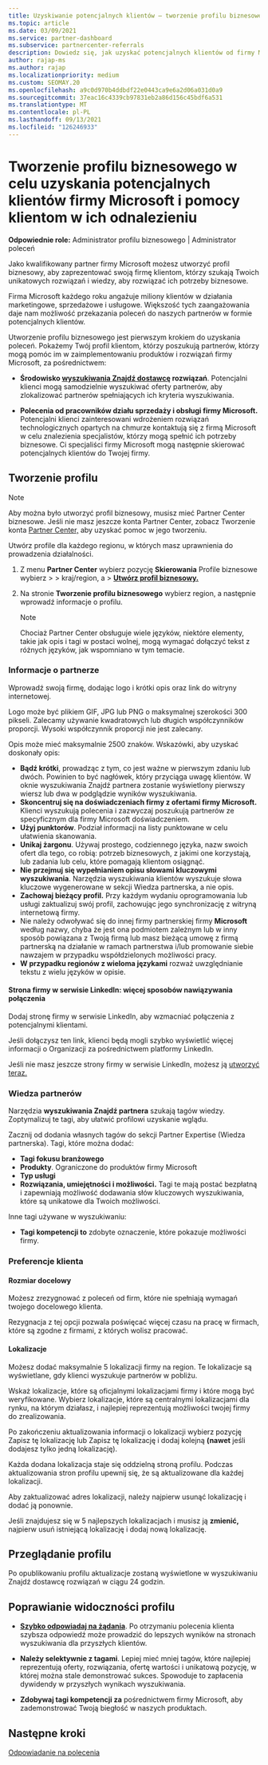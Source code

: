 ```yaml
---
title: Uzyskiwanie potencjalnych klientów — tworzenie profilu biznesowego
ms.topic: article
ms.date: 03/09/2021
ms.service: partner-dashboard
ms.subservice: partnercenter-referrals
description: Dowiedz się, jak uzyskać potencjalnych klientów od firmy Microsoft. Jednym z kluczy jest utworzenie profilu biznesowego w Partner Center, który umożliwia klientom znajdowanie Cię łatwiej.
author: rajap-ms
ms.author: rajap
ms.localizationpriority: medium
ms.custom: SEOMAY.20
ms.openlocfilehash: a9c0d970b4ddbdf22e0443ca9e6a2d06a031d0a9
ms.sourcegitcommit: 37eac16c4339cb97831eb2a86d156c45bdf6a531
ms.translationtype: MT
ms.contentlocale: pl-PL
ms.lasthandoff: 09/13/2021
ms.locfileid: "126246933"
---
```

# <a name="create-a-business-profile-to-get-microsoft-sales-leads-and-help-customers-find-you"></a>Tworzenie profilu biznesowego w celu uzyskania potencjalnych klientów firmy Microsoft i pomocy klientom w ich odnalezieniu

**Odpowiednie role:** Administrator profilu biznesowego | Administrator poleceń

Jako kwalifikowany partner firmy Microsoft możesz utworzyć profil biznesowy, aby zaprezentować swoją firmę klientom, którzy szukają Twoich unikatowych rozwiązań i wiedzy, aby rozwiązać ich potrzeby biznesowe.

Firma Microsoft każdego roku angażuje miliony klientów w działania marketingowe, sprzedażowe i usługowe. Większość tych zaangażowania daje nam możliwość przekazania poleceń do naszych partnerów w formie potencjalnych klientów. 

Utworzenie profilu biznesowego jest pierwszym krokiem do uzyskania poleceń. Pokażemy Twój profil klientom, którzy poszukują partnerów, którzy mogą pomóc im w zaimplementowaniu produktów i rozwiązań firmy Microsoft, za pośrednictwem:

- **Środowisko [wyszukiwania Znajdź dostawcę](https://www.microsoft.com/solution-providers/home) rozwiązań**. Potencjalni klienci mogą samodzielnie wyszukiwać oferty partnerów, aby zlokalizować partnerów spełniających ich kryteria wyszukiwania.

- **Polecenia od pracowników działu sprzedaży i obsługi firmy Microsoft.** Potencjalni klienci zainteresowani wdrożeniem rozwiązań technologicznych opartych na chmurze kontaktują się z firmą Microsoft w celu znalezienia specjalistów, którzy mogą spełnić ich potrzeby biznesowe. Ci specjaliści firmy Microsoft mogą następnie skierować potencjalnych klientów do Twojej firmy.

## <a name="create-a-profile"></a>Tworzenie profilu

> [!NOTE]  
> Aby można było utworzyć profil biznesowy, musisz mieć Partner Center biznesowe. Jeśli nie masz jeszcze konta Partner Center, zobacz Tworzenie konta [Partner Center,](mpn-create-a-partner-center-account.md) aby uzyskać pomoc w jego tworzeniu.

Utwórz profile dla każdego regionu, w których masz uprawnienia do prowadzenia działalności.

1. Z menu **Partner Center** wybierz pozycję **Skierowania** Profile biznesowe wybierz &gt;  &gt; kraj/region, a > **[Utwórz profil biznesowy.](https://partner.microsoft.com/referrals/businessprofiles/)**

2. Na stronie **Tworzenie profilu biznesowego** wybierz region, a następnie wprowadź informacje o profilu.
   > [!NOTE]  
   >  Chociaż Partner Center obsługuje wiele języków, niektóre elementy, takie jak opis i tagi w postaci wolnej, mogą wymagać dołączyć tekst z różnych języków, jak wspomniano w tym temacie.

### <a name="partner-information"></a>Informacje o partnerze

Wprowadź swoją firmę, dodając logo i krótki opis oraz link do witryny internetowej. 

Logo może być plikiem GIF, JPG lub PNG o maksymalnej szerokości 300 pikseli. Zalecamy używanie kwadratowych lub długich współczynników proporcji. Wysoki współczynnik proporcji nie jest zalecany.

Opis może mieć maksymalnie 2500 znaków. Wskazówki, aby uzyskać doskonały opis: 

-  **Bądź krótki**, prowadząc z tym, co jest ważne w pierwszym zdaniu lub dwóch. Powinien to być nagłówek, który przyciąga uwagę klientów. W oknie wyszukiwania Znajdź partnera zostanie wyświetlony pierwszy wiersz lub dwa w podglądzie wyników wyszukiwania.
-  **Skoncentruj się na doświadczeniach firmy z ofertami firmy Microsoft.** Klienci wyszukują polecenia i zazwyczaj poszukują partnerów ze specyficznym dla firmy Microsoft doświadczeniem.
-  **Użyj punktorów**. Podział informacji na listy punktowane w celu ułatwienia skanowania.
-  **Unikaj żargonu**. Używaj prostego, codziennego języka, nazw swoich ofert dla tego, co robią: potrzeb biznesowych, z jakimi one korzystają, lub zadania lub celu, które pomagają klientom osiągnąć.
-  **Nie przejmuj się wypełnianiem opisu słowami kluczowymi wyszukiwania**. Narzędzia wyszukiwania klientów wyszukuje słowa kluczowe wygenerowane w sekcji Wiedza partnerska, a nie opis.
-  **Zachowaj bieżący profil.** Przy każdym wydaniu oprogramowania lub usługi zaktualizuj swój profil, zachowując jego synchronizację z witryną internetową firmy.
-  Nie należy odwoływać się do innej firmy partnerskiej firmy **Microsoft** według nazwy, chyba że jest ona podmiotem zależnym lub w inny sposób powiązana z Twoją firmą lub masz bieżącą umowę z firmą partnerską na działanie w ramach partnerstwa i/lub promowanie siebie nawzajem w przypadku współdzielonych możliwości pracy.
-  **W przypadku regionów z wieloma językami** rozważ uwzględnianie tekstu z wielu języków w opisie.

#### <a name="linkedin-company-page-more-ways-to-connect"></a>Strona firmy w serwisie LinkedIn: więcej sposobów nawiązywania połączenia

Dodaj stronę firmy w serwisie LinkedIn, aby wzmacniać połączenia z potencjalnymi klientami. 

Jeśli dołączysz ten link, klienci będą mogli szybko wyświetlić więcej informacji o Organizacji za pośrednictwem platformy LinkedIn.

Jeśli nie masz jeszcze strony firmy w serwisie LinkedIn, możesz ją [utworzyć teraz.](https://www.linkedin.com/company/setup/new/)

### <a name="partner-expertise"></a>Wiedza partnerów

Narzędzia **wyszukiwania Znajdź partnera** szukają tagów wiedzy. Zoptymalizuj te tagi, aby ułatwić profilowi uzyskanie wglądu.

Zacznij od dodania własnych tagów do sekcji Partner Expertise (Wiedza partnerska). Tagi, które można dodać: 

-  **Tagi fokusu branżowego**
-  **Produkty**. Ograniczone do produktów firmy Microsoft
-  **Typ usługi**
-  **Rozwiązania, umiejętności i możliwości.** Tagi te mają postać bezpłatną i zapewniają możliwość dodawania słów kluczowych wyszukiwania, które są unikatowe dla Twoich możliwości.

Inne tagi używane w wyszukiwaniu:

- **Tagi kompetencji to** zdobyte oznaczenie, które pokazuje możliwości firmy.

### <a name="customer-preferences"></a>Preferencje klienta

#### <a name="target-size"></a>Rozmiar docelowy

Możesz zrezygnować z poleceń od firm, które nie spełniają wymagań twojego docelowego klienta.

Rezygnacja z tej opcji pozwala poświęcać więcej czasu na pracę w firmach, które są zgodne z firmami, z których wolisz pracować.

#### <a name="locations"></a>Lokalizacje

Możesz dodać maksymalnie 5 lokalizacji firmy na region. Te lokalizacje są wyświetlane, gdy klienci wyszukuje partnerów w pobliżu.

Wskaż lokalizacje, które są oficjalnymi lokalizacjami firmy i które mogą być weryfikowane. Wybierz lokalizacje, które są centralnymi lokalizacjami dla rynku, na którym działasz, i najlepiej reprezentują możliwości twojej firmy do zrealizowania.

Po zakończeniu aktualizowania informacji o  lokalizacji wybierz pozycję Zapisz tę lokalizację lub Zapisz tę lokalizację i dodaj kolejną **(nawet** jeśli dodajesz tylko jedną lokalizację).

Każda dodana lokalizacja staje się oddzielną stroną profilu. Podczas aktualizowania stron profilu upewnij się, że są aktualizowane dla każdej lokalizacji.

Aby zaktualizować adres lokalizacji, należy najpierw  usunąć lokalizację i dodać ją ponownie.

Jeśli znajdujesz się w 5 najlepszych lokalizacjach i musisz ją **zmienić,** najpierw usuń istniejącą lokalizację i dodaj nową lokalizację.

## <a name="review-your-profile"></a>Przeglądanie profilu

Po opublikowaniu profilu aktualizacje zostaną [](https://appsource.microsoft.com/marketplace/partner-dir) wyświetlone w wyszukiwaniu Znajdź dostawcę rozwiązań w ciągu 24 godzin.

## <a name="improve-the-visibility-of-your-profile"></a>Poprawianie widoczności profilu

- **[Szybko odpowiadaj na żądania](manage-leads.md)**. Po otrzymaniu polecenia klienta szybsza odpowiedź może prowadzić do lepszych wyników na stronach wyszukiwania dla przyszłych klientów.

- **Należy selektywnie z tagami**.  Lepiej mieć mniej tagów, które najlepiej reprezentują oferty, rozwiązania, ofertę wartości i unikatową pozycję, w której można stale demonstrować sukces.  Spowoduje to zapłacenia dywidendy w przyszłych wynikach wyszukiwania.
- **Zdobywaj tagi kompetencji za** pośrednictwem firmy Microsoft, aby zademonstrować Twoją biegłość w naszych produktach.

## <a name="next-steps"></a>Następne kroki

[Odpowiadanie na polecenia](manage-leads.md)
